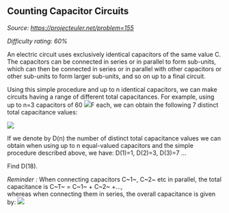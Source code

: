Counting Capacitor Circuits
---------------------------

*Source: https://projecteuler.net/problem=155*


*Difficulty rating: 60%*

An electric circuit uses exclusively identical capacitors of the same
value C.\
 The capacitors can be connected in series or in parallel to form
sub-units, which can then be connected in series or in parallel with
other capacitors or other sub-units to form larger sub-units, and so on
up to a final circuit.

Using this simple procedure and up to n identical capacitors, we can
make circuits having a range of different total capacitances. For
example, using up to n=3 capacitors of 60
![](project/images/p155_capsmu.gif)F each, we can obtain the following 7
distinct total capacitance values:

![](project/images/p155_capacitors1.gif)

If we denote by D(n) the number of distinct total capacitance values we
can obtain when using up to n equal-valued capacitors and the simple
procedure described above, we have: D(1)=1, D(2)=3, D(3)=7 ...

Find D(18).

*Reminder :* When connecting capacitors C~1~, C~2~ etc in parallel, the
total capacitance is C~T~ = C~1~ + C~2~ +...,\
 whereas when connecting them in series, the overall capacitance is
given by: ![](project/images/p155_capsform.gif)
